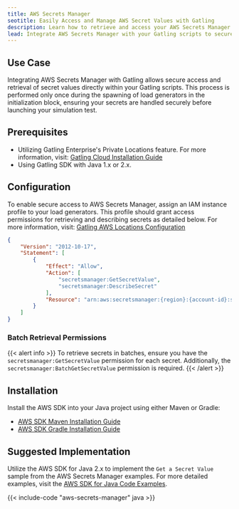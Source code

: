 ```yaml
---
title: AWS Secrets Manager
seotitle: Easily Access and Manage AWS Secret Values with Gatling
description: Learn how to retrieve and access your AWS Secrets Manager values directly within your Gatling scripts for improved security and efficiency during load testing.
lead: Integrate AWS Secrets Manager with your Gatling scripts to securely retrieve and manage secret values after the initialization stage of your load generators.
---
```


## Use Case

Integrating AWS Secrets Manager with Gatling allows secure access and retrieval of secret values directly within your Gatling scripts. This process is performed only once during the spawning of load generators in the initialization block, ensuring your secrets are handled securely before launching your simulation test.


## Prerequisites

- Utilizing Gatling Enterprise's Private Locations feature. For more information, visit: [Gatling Cloud Installation Guide](https://docs.gatling.io/reference/install/cloud/introduction/)
- Using Gatling SDK with Java 1.x or 2.x.


## Configuration

To enable secure access to AWS Secrets Manager, assign an IAM instance profile to your load generators. This profile should grant access permissions for retrieving and describing secrets as detailed below. 
For more information, visit: [Gatling AWS Locations Configuration](https://docs.gatling.io/reference/install/cloud/aws/configuration/)

```json
{
    "Version": "2012-10-17",
    "Statement": [
        {
            "Effect": "Allow",
            "Action": [
                "secretsmanager:GetSecretValue",
                "secretsmanager:DescribeSecret"
            ],
            "Resource": "arn:aws:secretsmanager:{region}:{account-id}:secret:{secret-name}"
        }
    ]
}
```

### Batch Retrieval Permissions

{{< alert info >}}
To retrieve secrets in batches, ensure you have the `secretsmanager:GetSecretValue` permission for each secret. Additionally, the `secretsmanager:BatchGetSecretValue` permission is required.
{{< /alert >}}


## Installation

Install the AWS SDK into your Java project using either Maven or Gradle:
- [AWS SDK Maven Installation Guide](https://docs.aws.amazon.com/sdk-for-java/latest/developer-guide/setup-project-maven.html)
- [AWS SDK Gradle Installation Guide](https://docs.aws.amazon.com/sdk-for-java/latest/developer-guide/setup-project-gradle.html)


## Suggested Implementation

Utilize the AWS SDK for Java 2.x to implement the `Get a Secret Value` sample from the AWS Secrets Manager examples. For more detailed examples, visit the [AWS SDK for Java Code Examples](https://docs.aws.amazon.com/sdk-for-java/latest/developer-guide/java_secrets-manager_code_examples.html).

{{< include-code "aws-secrets-manager" java >}}